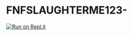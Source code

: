 # FNFSLAUGHTERME123-
[![Run on Repl.it](https://replit.com/badge/github/F0RSAK3/FNFSLAUGHTERME123-)](https://replit.com/new/github/F0RSAK3/FNFSLAUGHTERME123-)
